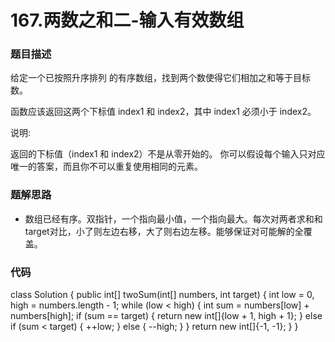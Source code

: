 # 167.两数之和二-输入有效数组

### 题目描述

给定一个已按照升序排列 的有序数组，找到两个数使得它们相加之和等于目标数。

函数应该返回这两个下标值 index1 和 index2，其中 index1 必须小于 index2。

说明:

返回的下标值（index1 和 index2）不是从零开始的。
你可以假设每个输入只对应唯一的答案，而且你不可以重复使用相同的元素。

### 题解思路
+  数组已经有序。双指针，一个指向最小值，一个指向最大。每次对两者求和和target对比，小了则左边右移，大了则右边左移。能够保证对可能解的全覆盖。

### 代码

	
class Solution {
    public int[] twoSum(int[] numbers, int target) {
        int low = 0, high = numbers.length - 1;
        while (low < high) {
            int sum = numbers[low] + numbers[high];
            if (sum == target) {
                return new int[]{low + 1, high + 1};
            } else if (sum < target) {
                ++low;
            } else {
                --high;
            }
        }
        return new int[]{-1, -1};
    }
	}

